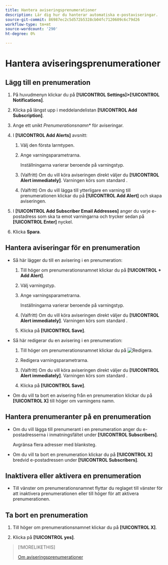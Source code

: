 ```yaml
---
title: Hantera aviseringsprenumerationer
description: Lär dig hur du hanterar automatiska e-postaviseringar.
source-git-commit: 86987ec2c5d572b5328cb04fc7120609c6c79d26
workflow-type: tm+mt
source-wordcount: '290'
ht-degree: 0%

---
```


# Hantera aviseringsprenumerationer

## Lägg till en prenumeration

1. På huvudmenyn klickar du på **[!UICONTROL Settings]>[!UICONTROL Notifications]**.

1. Klicka på längst upp i meddelandelistan **[!UICONTROL Add Subscription]**.

1. Ange ett unikt *Prenumerationsnamn** för aviseringar.

1. I **[!UICONTROL Add Alerts]** avsnitt:

   1. Välj den första larmtypen.

   1. Ange varningsparametrarna.

      Inställningarna varierar beroende på varningstyp.

   1. (Valfritt) Om du vill köra aviseringen direkt väljer du **[!UICONTROL Alert immediately]**. Varningen körs som standard <!-- at what time? -->.

   1. (Valfritt) Om du vill lägga till ytterligare en varning till prenumerationen klickar du på **[!UICONTROL Add Alert]** och skapa aviseringen.

      <!-- You can add up to NN alerts per subscription. -->
      <!-- You can add quite a few, many unlimited -->

1. I **[!UICONTROL Add Subscriber Email Addresses]** anger du varje e-postadress som ska ta emot varningarna och trycker sedan på **[!UICONTROL Enter]** nyckel.

1. Klicka **Spara**.

## Hantera aviseringar för en prenumeration

* Så här lägger du till en avisering i en prenumeration:

   1. Till höger om prenumerationsnamnet klickar du på **[!UICONTROL + Add Alert]**.

   1. Välj varningstyp.

   1. Ange varningsparametrarna.

      Inställningarna varierar beroende på varningstyp.

   1. (Valfritt) Om du vill köra aviseringen direkt väljer du **[!UICONTROL Alert immediately]**. Varningen körs som standard <!-- at what time? -->.

   1. Klicka på **[!UICONTROL Save]**.

* Så här redigerar du en avisering i en prenumeration:

   1. Till höger om prenumerationsnamnet klickar du på ![Redigera](/help/dsp/assets/edit.png).

   1. Redigera varningsparametrarna.

   1. (Valfritt) Om du vill köra aviseringen direkt väljer du **[!UICONTROL Alert immediately]**. Varningen körs som standard <!-- at what time? -->.

   1. Klicka på **[!UICONTROL Save]**.

* Om du vill ta bort en avisering från en prenumeration klickar du på **[!UICONTROL X]** till höger om varningens namn.

## Hantera prenumeranter på en prenumeration

* Om du vill lägga till prenumerant i en prenumeration anger du e-postadresserna i inmatningsfältet under **[!UICONTROL Subscribers]**.

   Avgränsa flera adresser med blanksteg.

* Om du vill ta bort en prenumeration klickar du på **[!UICONTROL X]** bredvid e-postadressen under **[!UICONTROL Subscribers]**.

## Inaktivera eller aktivera en prenumeration

* Till vänster om prenumerationsnamnet flyttar du reglaget till vänster för att inaktivera prenumerationen eller till höger för att aktivera prenumerationen.

## Ta bort en prenumeration

1. Till höger om prenumerationsnamnet klickar du på **[!UICONTROL X]**.

1. Klicka på **[!UICONTROL yes]**.

>[!MORELIKETHIS]
>
>[Om aviseringsprenumerationer](alerts-about.md)
